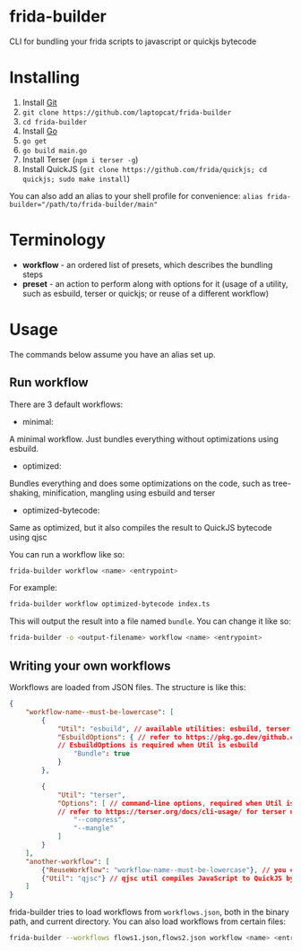 # frida-builder
CLI for bundling your frida scripts to javascript or quickjs bytecode

# Installing
1. Install [Git](https://git-scm.com/)
2. `git clone https://github.com/laptopcat/frida-builder`
3. `cd frida-builder`
4. Install [Go](https://go.dev/doc/install)
5. `go get`
6. `go build main.go`
7. Install Terser (`npm i terser -g`)
8. Install QuickJS (`git clone https://github.com/frida/quickjs; cd quickjs; sudo make install`)

You can also add an alias to your shell profile for convenience:
`alias frida-builder="/path/to/frida-builder/main"`

# Terminology
- **workflow** - an ordered list of presets, which describes the bundling steps
- **preset** - an action to perform along with options for it (usage of a utility, such as esbuild, terser or quickjs; or reuse of a different workflow)

# Usage
The commands below assume you have an alias set up.

## Run workflow
There are 3 default workflows:
- minimal:

A minimal workflow. Just bundles everything without optimizations using esbuild.

- optimized:

Bundles everything and does some optimizations on the code, such as tree-shaking, minification, mangling using esbuild and terser

- optimized-bytecode:

Same as optimized, but it also compiles the result to QuickJS bytecode using qjsc

You can run a workflow like so:
```sh
frida-builder workflow <name> <entrypoint>
```

For example:
```sh
frida-builder workflow optimized-bytecode index.ts
```

This will output the result into a file named `bundle`. You can change it like so:
```sh
frida-builder -o <output-filename> workflow <name> <entrypoint>
```

## Writing your own workflows
Workflows are loaded from JSON files. The structure is like this:
```json
{
    "workflow-name--must-be-lowercase": [
        {
            "Util": "esbuild", // available utilities: esbuild, terser and qjsc
            "EsbuildOptions": { // refer to https://pkg.go.dev/github.com/evanw/esbuild@v0.24.0/pkgapi#BuildOptions
            // EsbuildOptions is required when Util is esbuild
                "Bundle": true
            }
        },

        {
            "Util": "terser",
            "Options": [ // command-line options, required when Util is terser
            // refer to https://terser.org/docs/cli-usage/ for terser util
                "--compress",
                "--mangle"
            ]
        }
    ],
    "another-workflow": [
        {"ReuseWorkflow": "workflow-name--must-be-lowercase"}, // you can run other workflows like so (you can use it anywhere, not only at the start)
        {"Util": "qjsc"} // qjsc util compiles JavaScript to QuickJS bytecode. There are no options
    ]
}
```

frida-builder tries to load workflows from `workflows.json`, both in the binary path, and current directory. You can also load workflows from certain files:
```sh
frida-builder --workflows flows1.json,flows2.json workflow <name> <entrypoint>
```